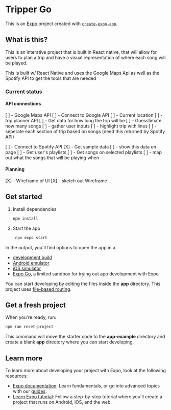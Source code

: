 # Tripper Go

This is an [Expo](https://expo.dev) project created with [`create-expo-app`](https://www.npmjs.com/package/create-expo-app).


## What is this?
This is an interative project that is built in React native, that will allow for users to plan a trip and have a visual representation of where each song will be played.

This is built w/ React Native and uses the Google Maps Api as well as the Spotify API to get the tools that are needed


### Current status
#### API connections
[ ] - Google Maps API
   [ ] - Connect to Google API 
   [ ] - Current location
   [ ] - trip planner API
   [ ] - Get data for how long the trip will be
   [ ] - Guesstimate how many songs
   [ ] - gather user inputs
   [ ] - highlight trip with lines
   [ ] - seperate each section of trip based on songs (need this returned by Spotify API)
   
[ ] - Connect to Spotify API
   [X] - Get sample data
   [ ] - show this data on page
   [ ] - Get user's playlists
   [ ] - Get songs on selected playlists
   [ ] - map out what the songs that will be playing when

#### Planning 
[X] - Wireframe of UI
[X] - sketch out Wireframe



## Get started

1. Install dependencies

   ```bash
   npm install
   ```

2. Start the app

   ```bash
    npx expo start
   ```

In the output, you'll find options to open the app in a

- [development build](https://docs.expo.dev/develop/development-builds/introduction/)
- [Android emulator](https://docs.expo.dev/workflow/android-studio-emulator/)
- [iOS simulator](https://docs.expo.dev/workflow/ios-simulator/)
- [Expo Go](https://expo.dev/go), a limited sandbox for trying out app development with Expo

You can start developing by editing the files inside the **app** directory. This project uses [file-based routing](https://docs.expo.dev/router/introduction).

## Get a fresh project

When you're ready, run:

```bash
npm run reset-project
```

This command will move the starter code to the **app-example** directory and create a blank **app** directory where you can start developing.

## Learn more

To learn more about developing your project with Expo, look at the following resources:

- [Expo documentation](https://docs.expo.dev/): Learn fundamentals, or go into advanced topics with our [guides](https://docs.expo.dev/guides).
- [Learn Expo tutorial](https://docs.expo.dev/tutorial/introduction/): Follow a step-by-step tutorial where you'll create a project that runs on Android, iOS, and the web.